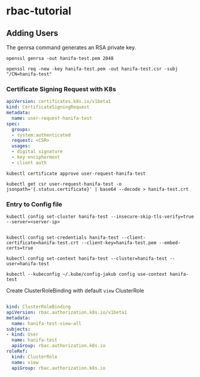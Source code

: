 # rbac-tutorial


## Adding Users

The genrsa command generates an RSA private key.

```
openssl genrsa -out hanifa-test.pem 2048

openssl req -new -key hanifa-test.pem -out hanifa-test.csr -subj "/CN=hanifa-test"

```


### Certificate Signing Request with K8s

```yaml
apiVersion: certificates.k8s.io/v1beta1
kind: CertificateSigningRequest
metadata:
  name: user-request-hanifa-test
spec:
  groups:
  - system:authenticated
  request: <CSR>
  usages:
  - digital signature
  - key encipherment
  - client auth
```

```
kubectl certificate approve user-request-hanifa-test
```

```
kubectl get csr user-request-hanifa-test -o jsonpath='{.status.certificate}' | base64 --decode > hanifa-test.crt
```

### Entry to Config file


```
kubectl config set-cluster hanifa-test --insecure-skip-tls-verify=true --server=<server-ip>


kubectl config set-credentials hanifa-test --client-certificate=hanifa-test.crt --client-key=hanifa-test.pem --embed-certs=true

kubectl config set-context hanifa-test --cluster=hanifa-test --user=hanifa-test

kubectl --kubeconfig ~/.kube/config-jakub config use-context hanifa-test

```

Create ClusterRoleBinding with default `view` ClusterRole

```yaml

kind: ClusterRoleBinding
apiVersion: rbac.authorization.k8s.io/v1beta1
metadata:
  name: hanifa-test-view-all
subjects:
- kind: User
  name: hanifa-test
  apiGroup: rbac.authorization.k8s.io
roleRef:
  kind: ClusterRole
  name: view
  apiGroup: rbac.authorization.k8s.io
```